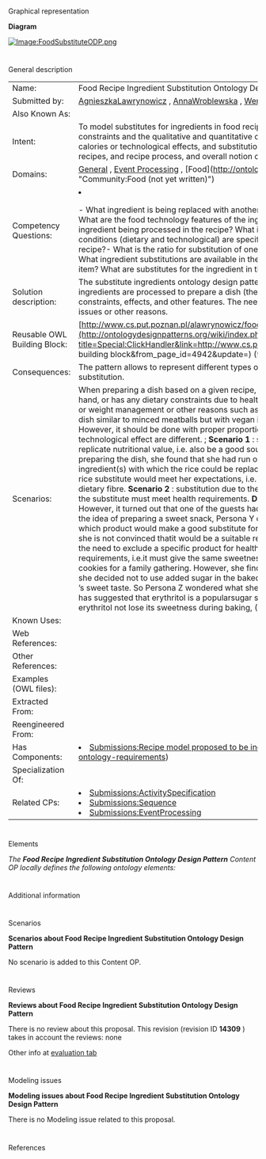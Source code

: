 # 

 Graphical representation



__Diagram__ 





[![Image:FoodSubstituteODP.png](../images/e/e7/FoodSubstituteODP.png)](../Image/FoodSubstituteODP.png "Image:FoodSubstituteODP.png")





# 

 General description




|  |  |
| --- | --- |
|  Name:  |  Food Recipe Ingredient Substitution Ontology Design Pattern  |
|  Submitted by:  | [AgnieszkaLawrynowicz](../User/AgnieszkaLawrynowicz "User:AgnieszkaLawrynowicz")  , [AnnaWroblewska](http://ontologydesignpatterns.org/wiki/index.php?title=User:AnnaWroblewska&action=edit&redlink=1 "User:AnnaWroblewska (not yet written)")  , [WeronikaAdrian](../User/WeronikaAdrian "User:WeronikaAdrian")  , [AnnaGramza](http://ontologydesignpatterns.org/wiki/index.php?title=User:AnnaGramza&action=edit&redlink=1 "User:AnnaGramza (not yet written)")  , [BartoszKulczynski](http://ontologydesignpatterns.org/wiki/index.php?title=User:BartoszKulczynski&action=edit&redlink=1 "User:BartoszKulczynski (not yet written)")  |
|  Also Known As:  |  |
|  Intent:  |  To model substitutes for ingredients in food recipes. Essential aspects of modelling substitutes are their quantity in a recipe, the constraints and the qualitative and quantitative conditions for the substitutions, and other nutrition values, e.g. containing a number of calories or technological effects, and substitution objectives.  The pattern should allow to represent different types of food substitutes in recipes, and recipe process, and overall notion of food substitution.  |
|  Domains:  | [General](../Community/General "Community:General")  , [Event Processing](../Community/Event_Processing "Community:Event Processing")  , [Food](http://ontologydesignpatterns.org/wiki/Special:AddData/Domain Form/Community:Food "Community:Food (not yet written)")  |
|  Competency Questions:  | <li><ul></ul></li>- What ingredient is being replaced with another ingredient or a set of ingredients?- What are the dietary features of the ingredient?- What are the food technology features of the ingredient?- What are nutrition values the ingredient has?- What is the quantity of the ingredient being processed in the recipe? What is the unit of the quantity?- What is the objective of ingredient substitution?- What conditions (dietary and technological) are specified for selecting the target ingredient?- How is the ingredient processed in the given recipe?- What is the ratio for substitution of one ingredient into another?- What ingredient substitutions are possible in the recipe?- What ingredient substitutions are available in the recipe given dietary constraints?- What are available substitutes for a given food item? What are substitutes for the ingredient in the recipe? |
|  Solution description:  |  The substitute ingredients ontology design pattern provides a building block for modelling substitutions in recipes where one or more ingredients are processed to prepare a dish (the effect of the recipe). The ingredients, substitutes, and the effected dish have dietary constraints, effects, and other features.  The need for substitutions occurs when there are constraints in a person diet due to health issues or other reasons.  |
|  Reusable OWL Building Block:  | [http://www.cs.put.poznan.pl/alawrynowicz/food\_recipe\_ingredient\_substitute\_ODP.owl](http://ontologydesignpatterns.org/wiki/index.php?title=Special:ClickHandler&link=http://www.cs.put.poznan.pl/alawrynowicz/food_recipe_ingredient_substitute_ODP.owl&message=OWL building block&from_page_id=4942&update=)  (91)  |
|  Consequences:  |  The pattern allows to represent different types of food substitutes in recipes, and recipe process, and overall notion of food substitution.  |
|  Scenarios:  |  When preparing a dish based on a given recipe, the cook can make a substitution because he/she has no such particular ingredient at hand, or has any dietary constraints due to health issues or other preferences. (The diet often implies specific nutrition intake for health or weight management or other reasons such as personal tastes or ethics.) For example a cooker is a vegetarian and what to cook a dish similar to minced meatballs but with vegan ingredients. The cooker can substitute the meat in the meatballs recipe with soya tofu. However, it should be done with proper proportions and cooking conditions. Also the dietary effect such as nutrition values or technological effect are different. ; __Scenario 1__  : substitution due to lack of product. __Objective__  : In this scenario, the substitute must replicate nutritional value, i.e. also be a good source of fibre. __Description__  : Persona X decided to prepare risotto. However, when preparing the dish, she found that she had run out of brown rice. The recipe she used did not provide any information on the ingredient(s) with which the rice could be replaced. Furthermore, Persona X has decided to eat healthily and wonders which possible rice substitute would meet her expectations, i.e. would not only be technologically suitable but above all would be a good source of dietary fibre. __Scenario 2__  : substitution due to the need to exclude a particular product for health reasons. __Objective__  : In this scenario, the substitute must meet health requirements. __Description__  : Persona Y decided to make a dairy dessert with fruit for a birthday party. However, it turned out that one of the guests had a diagnosed allergy to cow’s milk protein and nuts. In order not to completely abandon the idea of preparing a sweet snack, Persona Y decided to replace the milk with another ingredient. Unfortunately, she has no idea which product would make a good substitute for milk. Her husband has given her the idea that it could be an almond drink. However, she is not convinced thatit would be a suitable replacement as the guest has a diagnosed nut allergy. __Scenario 3__  : substitution due to the need to exclude a specific product for health reasons. __Objective__  : In this scenario, the substitute must meet the technological requirements, i.e.it must give the same sweetness to the dish as sugar. __Description__  : Persona Z is in the process of preparing baked cookies for a family gathering. However, she finds out that one of the participants will be her grandmother -type 2 diabetes. Therefore, she decided not to use added sugar in the baked goods.Unfortunately, the younger guests would not appreciate cookies without sugar ’s sweet taste. So Persona Z wondered what she could do to replace the sugar in the cookies to keep them sweet. Admittedly, her sister has suggested that erythritol is a popularsugar substitute in recent times. However, two doubts remained to be resolved: (1) will erythritol not lose its sweetness during baking, (2) in what ratio to replace sugar with erythritol to get similar sweetness?  |
|  Known Uses:  |  |
|  Web References:  |  |
|  Other References:  |  |
|  Examples (OWL files):  |  |
|  Extracted From:  |  |
|  Reengineered From:  |  |
|  Has Components:  | <li><a class="new" href="http://ontologydesignpatterns.org/wiki/Special:AddData/Content OP Proposal Form/Submissions:Recipe_model_proposed_to_be_included_in_FoodOn_%28http://www.semantic-web-journal.net/content/food-process-ontology-requirements%29" title="Submissions:Recipe model proposed to be included in FoodOn (http://www.semantic-web-journal.net/content/food-process-ontology-requirements) (not yet written)">        Submissions:Recipe model proposed to be included in FoodOn (http://www.semantic-web-journal.net/content/food-process-ontology-requirements)       </a></li> |
|  Specialization Of:  |  |
|  Related CPs:  | <li><a href="Submissions%253AActivitySpecification.html" title="Submissions:ActivitySpecification">        Submissions:ActivitySpecification       </a></li><li><a href="Submissions%253ASequence.html" title="Submissions:Sequence">        Submissions:Sequence       </a></li><li><a href="Submissions%253AEventProcessing.html" title="Submissions:EventProcessing">        Submissions:EventProcessing       </a></li> |



  





# 

 Elements



_The
 __Food Recipe Ingredient Substitution Ontology Design Pattern__ 
 Content OP locally defines the following ontology elements:_ 




# 

 Additional information



# 

 Scenarios




__Scenarios about Food Recipe Ingredient Substitution Ontology Design Pattern__ 


 No scenario is added to this Content OP.
 




# 

 Reviews




__Reviews about Food Recipe Ingredient Substitution Ontology Design Pattern__ 


 There is no review about this proposal.
This revision (revision ID
 __14309__ 
 ) takes in account the reviews: none
 



 Other info at
 [evaluation tab](http://ontologydesignpatterns.org/wiki/index.php?title=Submissions:Food_Recipe_Ingredient_Substitution_Ontology_Design_Pattern&action=evaluation "http://ontologydesignpatterns.org/wiki/index.php?title=Submissions:Food_Recipe_Ingredient_Substitution_Ontology_Design_Pattern&action=evaluation") 





  





# 

 Modeling issues




__Modeling issues about Food Recipe Ingredient Substitution Ontology Design Pattern__ 


 There is no Modeling issue related to this proposal.
 




  





# 

 References